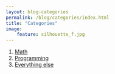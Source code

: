 ```yaml
---
layout: blog-categories
permalink: /blog/categories/index.html
title: "Categories"
image:
    feature: silhouette_f.jpg
---
```


<ol class="categories-list">
  <li><a href="/blog/math">Math</a></li>
  <li><a href="/blog/programming">Programming</a></li>
  <li><a href="/blog/everything-else">Everything else</a></li>
</ol>